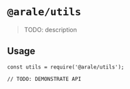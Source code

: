 # `@arale/utils`

> TODO: description

## Usage

```
const utils = require('@arale/utils');

// TODO: DEMONSTRATE API
```
